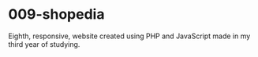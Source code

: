 # 009-shopedia
Eighth, responsive, website created using PHP and JavaScript made in my third year of studying.
